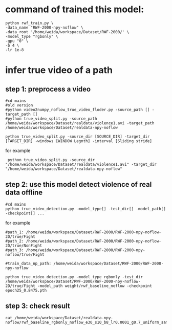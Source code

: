 # command of trained this model:

    python rwf_train.py \
    -data_name "RWF-2000-npy-noflow" \
    -data_root '/home/weida/workspace/Dataset/RWF-2000/' \
    -model_type "rgbonly" \
    -gpu "0" \
    -b 4 \
    -lr 1e-8

# infer true video of a path
## step 1: preprocess a video

    #cd mains
    #old version
    #python video2numpy_noflow_true_video_floder.py -source_path [] -target_path []
    #python true_video_split.py -source_path /home/weida/workspace/Dataset/realdata/violence1.avi -target_path /home/weida/workspace/Dataset/realdata-npy-noflow

    python true_video_split.py -source_dir [SOURCE_DIR] -target_dir [TARGET_DIR] -windows [WINDOW Legnth] -interval [Sliding stride]  
for example
  
     python true_video_split.py -source_dir "/home/weida/workspace/Dataset/realdata/violence1.avi" -target_dir "/home/weida/workspace/Dataset/realdata-npy-noflow"
    

## step 2: use this model detect violence of real data offline

    #cd mains
    python true_video_detection.py -model_type[] -test_dir[] -model_path[] -checkpoint[] ...
for example
    
    #path_1: /home/weida/workspace/Dataset/RWF-2000/RWF-2000-npy-noflow-2D/true/Fight
    #path_2: /home/weida/workspace/Dataset/RWF-2000/RWF-2000-npy-noflow-2D/true/NonFight
    #path_3: /home/weida/workspace/Dataset/RWF-2000/RWF-2000-npy-noflow/true/Fight
    
    #train_data_np_path: /home/weida/workspace/Dataset/RWF-2000/RWF-2000-npy-noflow

    python true_video_detection.py -model_type rgbonly -test_dir /home/weida/workspace/Dataset/RWF-2000/RWF-2000-npy-noflow-2D/true/Fight -model_path weight/rwf_baseline_noflow -checkpoint epoch25_0.8475.pth
    

## step 3: check result 

    cat /home/weida/workspace/Dataset/realdata-npy-noflow/rwf_baseline_rgbonly_noflow_e30_s10_b8_lr0.0001_g0.7_uniform_sampling64_epoch11_0.77_true_video_res.txt

